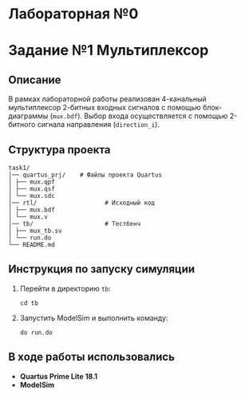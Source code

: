 # Лабораторная №0

# Задание №1 Мультиплексор

## Описание

В рамках лабораторной работы реализован 4-канальный мультиплексор 2-битных входных сигналов с помощью блок-диаграммы (`mux.bdf`).
Выбор входа осуществляется с помощью 2-битного сигнала направления (`direction_i`).

## Структура проекта

```
task1/
│── quartus_prj/    # Файлы проекта Quartus
│ ├── mux.qpf
│ ├── mux.qsf
│ └── mux.sdc
│── rtl/                   # Исходный код
│ ├── mux.bdf
│ └── mux.v
│── tb/                    # Тестбенч
│ ├── mux_tb.sv
│ └── run.do
└── README.md
```

## Инструкция по запуску симуляции

1. Перейти в директорию `tb`:
   ```
   cd tb
   ```
2. Запустить ModelSim и выполнить команду:
   ```
   do run.do
   ```

## В ходе работы использовались

- **Quartus Prime Lite 18.1**
- **ModelSim**

